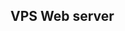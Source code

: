 <!--
File          : vps_web_server.md

Created       : Sat 21 Nov 2015 20:33:55
Last Modified : Sat 21 Nov 2015 20:34:41
Maintainer    : sharlatan
-->

VPS Web server
--------------
